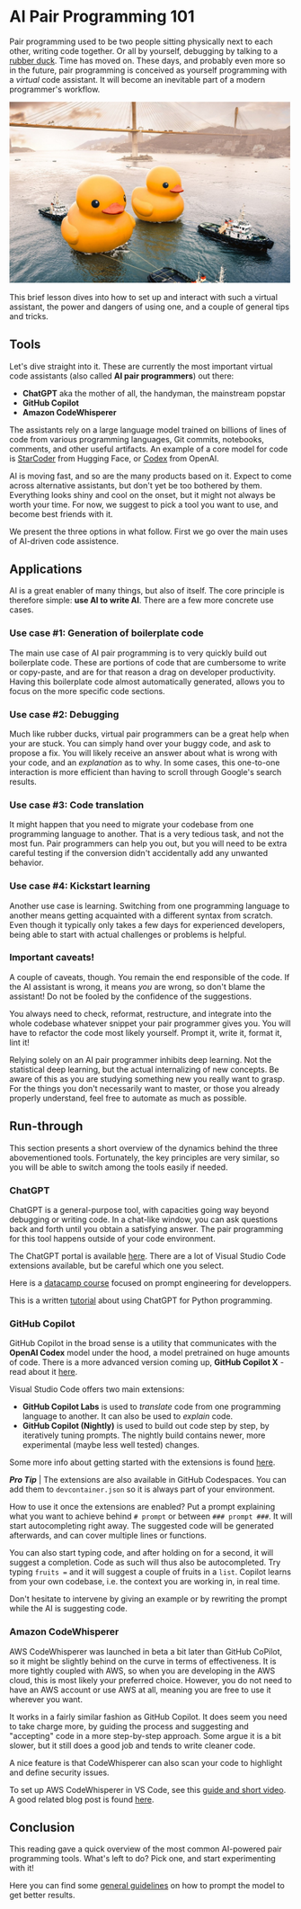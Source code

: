 # AI Pair Programming 101

Pair programming used to be two people sitting physically next to each other, writing code together. Or all by yourself, debugging by talking to a [rubber duck](https://en.wikipedia.org/wiki/Rubber_duck_debugging). Time has moved on. These days, and probably even more so in the future, pair programming is conceived as yourself programming with a _virtual_ code assistant. It will become an inevitable part of a modern programmer's workflow.

<img src="bigducks.png" alt="Two rubber ducks in Hong Kong" width="500"/>

This brief lesson dives into how to set up and interact with such a virtual assistant, the power and dangers of using one, and a couple of general tips and tricks.

## Tools

Let's dive straight into it. These are currently the most important virtual code assistants (also called **AI pair programmers**) out there:

- **ChatGPT** aka the mother of all, the handyman, the mainstream popstar
- **GitHub Copilot**
- **Amazon CodeWhisperer**

The assistants rely on a large language model trained on billions of lines of code from various programming languages, Git commits, notebooks, comments, and other useful artifacts. An example of a core model for code is [StarCoder](https://huggingface.co/blog/starcoder) from Hugging Face, or [Codex](https://openai.com/blog/openai-codex) from OpenAI.

AI is moving fast, and so are the many products based on it. Expect to come across alternative assistants, but don't yet be too bothered by them. Everything looks shiny and cool on the onset, but it might not always be worth your time. For now, we suggest to pick a tool you want to use, and become best friends with it.

We present the three options in what follow. First we go over the main uses of AI-driven code assistence.

## Applications

AI is a great enabler of many things, but also of itself. The core principle is therefore simple: **use AI to write AI**. There are a few more concrete use cases.

### Use case #1: Generation of boilerplate code 
The main use case of AI pair programming is to very quickly build out boilerplate code. These are portions of code that are cumbersome to write or copy-paste, and are for that reason a drag on developer productivity. Having this boilerplate code almost automatically generated, allows you to focus on the more specific code sections.

### Use case #2: Debugging
Much like rubber ducks, virtual pair programmers can be a great help when your are stuck. You can simply hand over your buggy code, and ask to propose a fix. You will likely receive an answer about what is wrong with your code, and an _explanation_ as to why. In some cases, this one-to-one interaction is more efficient than having to scroll through Google's search results.

### Use case #3: Code translation
It might happen that you need to migrate your codebase from one programming language to another. That is a very tedious task, and not the most fun. Pair programmers can help you out, but you will need to be extra careful testing if the conversion didn't accidentally add any unwanted behavior.

### Use case #4: Kickstart learning
Another use case is learning. Switching from one programming language to another means getting acquainted with a different syntax from scratch. Even though it typically only takes a few days for experienced developers, being able to start with actual challenges or problems is helpful.

### Important caveats!
A couple of caveats, though. You remain the end responsible of the code. If the AI assistant is wrong, it means _you_ are wrong, so don't blame the assistant! Do not be fooled by the confidence of the suggestions.

You always need to check, reformat, restructure, and integrate into the whole codebase whatever snippet your pair programmer gives you. You will have to refactor the code most likely yourself. Prompt it, write it, format it, lint it!

Relying solely on an AI pair programmer inhibits deep learning. Not the statistical deep learning, but the actual internalizing of new concepts. Be aware of this as you are studying something new you really want to grasp. For the things you don't necessarily want to master, or those you already properly understand, feel free to automate as much as possible.

## Run-through

This section presents a short overview of the dynamics behind the three abovementioned tools. Fortunately, the key principles are very similar, so you will be able to switch among the tools easily if needed.

### ChatGPT

ChatGPT is a general-purpose tool, with capacities going way beyond debugging or writing code. In a chat-like window, you can ask questions back and forth until you obtain a satisfying answer. The pair programming for this tool happens outside of your code environment.

The ChatGPT portal is available [here](https://openai.com/chatgpt). There are a lot of Visual Studio Code extensions available, but be careful which one you select.

Here is a [datacamp course](https://app.datacamp.com/learn/courses/chatgpt-prompt-engineering-for-developers) focused on prompt engineering for developpers.

This is a written [tutorial](https://realpython.com/chatgpt-coding-mentor-python) about using ChatGPT for Python programming.

### GitHub Copilot

GitHub Copilot in the broad sense is a utility that communicates with the **OpenAI Codex** model under the hood, a model pretrained on huge amounts of code. There is a more advanced version coming up, **GitHub Copilot X** - read about it [here](https://github.com/features/preview/copilot-x).

Visual Studio Code offers two main extensions:
- **GitHub Copilot Labs** is used to _translate_ code from one programming language to another. It can also be used to _explain_ code.
- **GitHub Copilot (Nightly)** is used to build out code step by step, by iteratively tuning prompts. The nightly build contains newer, more experimental (maybe less well tested) changes.

Some more info about getting started with the extensions is found [here](https://code.visualstudio.com/docs/editor/artificial-intelligence).

***Pro Tip*** | The extensions are also available in GitHub Codespaces. You can add them to `devcontainer.json` so it is always part of your environment.

How to use it once the extensions are enabled? Put a prompt explaining what you want to achieve behind `# prompt` or between `### prompt ###`. It will start autocompleting right away. The suggested code will be generated afterwards, and can cover multiple lines or functions.

You can also start typing code, and after holding on for a second, it will suggest a completion. Code as such will thus also be autocompleted. Try typing `fruits =` and it will suggest a couple of fruits in a `list`. Copilot learns from your own codebase, i.e. the context you are working in, in real time.

Don't hesitate to intervene by giving an example or by rewriting the prompt while the AI is suggesting code.

### Amazon CodeWhisperer

AWS CodeWhisperer was launched in beta a bit later than GitHub CoPilot, so it might be slightly behind on the curve in terms of effectiveness. It is more tightly coupled with AWS, so when you are developing in the AWS cloud, this is most likely your preferred choice. However, you do not need to have an AWS account or use AWS at all, meaning you are free to use it wherever you want.

It works in a fairly similar fashion as GitHub Copilot. It does seem you need to take charge more, by guiding the process and suggesting and "accepting" code in a more step-by-step approach. Some argue it is a bit slower, but it still does a good job and tends to write cleaner code.

A nice feature is that CodeWhisperer can also scan your code to highlight and define security issues.

To set up AWS CodeWhisperer in VS Code, see this [guide and short video](https://docs.aws.amazon.com/codewhisperer/latest/userguide/whisper-setup-indv-devs.html). A good related blog post is found [here](https://kodekloud.com/blog/aws-codewhisperer).

## Conclusion

This reading gave a quick overview of the most common AI-powered pair programming tools. What's left to do? Pick one, and start experimenting with it!

Here you can find some [general guidelines](https://platform.openai.com/docs/guides/prompt-engineering) on how to prompt the model to get better results.